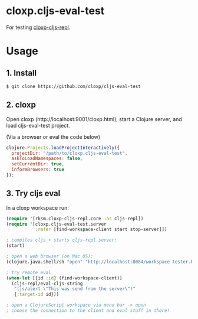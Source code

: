 # cloxp.cljs-eval-test

For testing [cloxp-cljs-repl](https://github.com/cloxp/cloxp-cljs-repl).

# Usage

## 1. Install

```sh
$ git clone https://github.com/cloxp/cljs-eval-test
```

## 2. cloxp

Open cloxp (http://localhost:9001/cloxp.html), start a Clojure server, and load
cljs-eval-test project.

(Via a browser or eval the code below)

```js
clojure.Projects.loadProjectInteractively({
  projectDir: "/path/to/cloxp.cljs-eval-test",
  askToLoadNamespaces: false,
  setCurrentDir: true,
  informBrowsers: true
});
```

## 3. Try cljs eval

In a cloxp workspace run:

```clj
(require '[rksm.cloxp-cljs-repl.core :as cljs-repl])
(require '[cloxp.cljs-eval-test.server
           :refer [find-workspace-client start stop-server]])

; compiles cljs + starts cljs-repl server:
(start)

; open a web browser (on Mac OS):
(clojure.java.shell/sh "open" "http://localhost:8084/workspace-tester.html")

; try remote eval
(when-let [{id :id} (find-workspace-client)]
  (cljs-repl/eval-cljs-string
   "(js/alert \"This was send from the server\")"
   {:target-id id}))

; open a ClojureScript workspace via menu bar -> open
; choose the connection to the client and eval stuff in there!

```